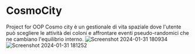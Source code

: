 # CosmoCity
Project for OOP 
Cosmo city è un gestionale di vita spaziale dove l'utente può scegliere le attività dei coloni 
e affrontare eventi pseudo-randomici che ne cambiano l'equilibrio interno.
![Screenshot 2024-01-31 180934](https://github.com/elisasimoni/CosmoCity/assets/73821477/449cac95-a104-4a1d-993d-8100ad15740a)
![Screenshot 2024-01-31 181252](https://github.com/elisasimoni/CosmoCity/assets/73821477/31afd998-010c-4b17-bc22-baa882f39808)
